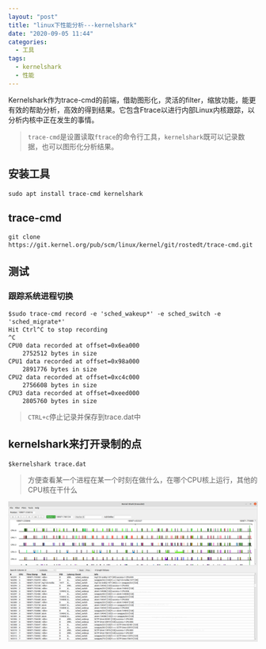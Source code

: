 ```yaml
---
layout: "post"
title: "linux下性能分析---kernelshark"
date: "2020-09-05 11:44"
categories:
  - 工具
tags:
  - kernelshark
  - 性能
---
```


Kernelshark作为trace-cmd的前端，借助图形化，灵活的filter，缩放功能，能更有效的帮助分析，高效的得到结果。它包含Ftrace以进行内部Linux内核跟踪，以分析内核中正在发生的事情。

> `trace-cmd`是设置读取`ftrace`的命令行工具，`kernelshark`既可以记录数据，也可以图形化分析结果。

<!--more-->

## 安装工具

``` shell
sudo apt install trace-cmd kernelshark
```

## trace-cmd

``` shell
git clone https://git.kernel.org/pub/scm/linux/kernel/git/rostedt/trace-cmd.git
```


## 测试

### 跟踪系统进程切换

``` shell
$sudo trace-cmd record -e 'sched_wakeup*' -e sched_switch -e 'sched_migrate*'
Hit Ctrl^C to stop recording
^C
CPU0 data recorded at offset=0x6ea000
    2752512 bytes in size
CPU1 data recorded at offset=0x98a000
    2891776 bytes in size
CPU2 data recorded at offset=0xc4c000
    2756608 bytes in size
CPU3 data recorded at offset=0xeed000
    2805760 bytes in size
```
> `CTRL+c`停止记录并保存到trace.dat中

## kernelshark来打开录制的点

``` shell
$kernelshark trace.dat
```
> 方便查看某一个进程在某一个时刻在做什么，在哪个CPU核上运行，其他的CPU核在干什么

![kernel_shark_sample](/images/2020/09/kernel_shark_sample.png)
